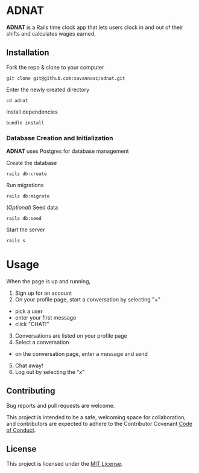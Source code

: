 # ADNAT

**ADNAT** is a Rails time clock app that lets users clock in and out of their shifts and calculates wages earned. 

## Installation
Fork the repo & clone to your computer

 `git clone git@github.com:savannaac/adnat.git`

Enter the newly created directory

 `cd adnat`

Install dependencies

 `bundle install`

### Database Creation and Initialization
**ADNAT** uses Postgres for database management

Create the database

 `rails db:create`

Run migrations

`rails db:migrate`

(*Optional*) Seed data

`rails db:seed`

Start the server

 `rails s`

# Usage
When the page is up and running, 

1. Sign up for an account 
2. On your profile page, start a conversation by selecting "+"
  - pick a user
  - enter your first message
  - click "CHAT!"
3. Conversations are listed on your profile page
4. Select a conversation
  - on the conversation page, enter a message and send
5. Chat away!
6. Log out by selecting the "x"

## Contributing
Bug reports and pull requests are welcome.

This project is intended to be a safe, welcoming space for collaboration, and contributors are expected to adhere to the Contributor Covenant [Code of Conduct](https://www.contributor-covenant.org/version/2/0/code_of_conduct/).

## License
This project is licensed under the [MIT License](https://www.mit.edu/~amini/LICENSE.md).
